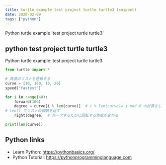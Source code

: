 ```yaml
---
title: turtle example test project turtle turtle3 (snippet)
date: 2020-02-09
tags: ["python"]
---
```

Python turtle example 'test project turtle turtle3'


## python test project turtle turtle3

Python turtle example: test project turtle turtle3

```python
from turtle import *

# 角度のリストを登録する
curve = [10, 160, 10, 20]
speed("fastest")

for i in range(40):
    forward(100)
    degree = curve[i % len(curve)]  # i % len(curve)= i mod 4 の計算をしている。
# len() でリストの個数を返す
    right(degree)  # ループするたびに回転する角度が変わる

print(len(curve))

```

## Python links

- Learn Python: https://pythonbasics.org/
- Python Tutorial: https://pythonprogramminglanguage.com

